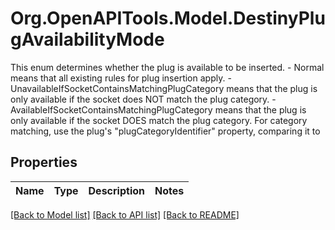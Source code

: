 # Org.OpenAPITools.Model.DestinyPlugAvailabilityMode
This enum determines whether the plug is available to be inserted.  - Normal means that all existing rules for plug insertion apply.  - UnavailableIfSocketContainsMatchingPlugCategory means that the plug is only available if the socket does NOT match the plug category.  - AvailableIfSocketContainsMatchingPlugCategory means that the plug is only available if the socket DOES match the plug category.  For category matching, use the plug's \"plugCategoryIdentifier\" property, comparing it to

## Properties

Name | Type | Description | Notes
------------ | ------------- | ------------- | -------------

[[Back to Model list]](../README.md#documentation-for-models) [[Back to API list]](../README.md#documentation-for-api-endpoints) [[Back to README]](../README.md)

